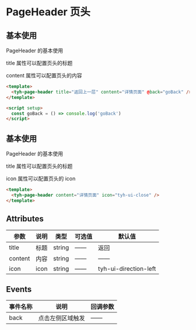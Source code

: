 # PageHeader 页头

## 基本使用

PageHeader 的基本使用

title 属性可以配置页头的标题

content 属性可以配置页头的内容

```html
<template>
  <tyh-page-header title="返回上一层" content="详情页面" @back="goBack" />
</template>

<script setup>
  const goBack = () => console.log('goBack')
</script>
```

## 基本使用

PageHeader 的基本使用

title 属性可以配置页头的标题

icon 属性可以配置页头的 icon

```html
<template>
  <tyh-page-header content="详情页面" icon="tyh-ui-close" />
</template>
```

## Attributes

| 参数    | 说明 | 类型   | 可选值 | 默认值                |
| ------- | ---- | ------ | ------ | --------------------- |
| title   | 标题 | string | ——     | 返回                  |
| content | 内容 | string | ——     | ——                    |
| icon    | icon | string | ——     | tyh-ui-direction-left |

## Events

| 事件名称 | 说明             | 回调参数 |
| -------- | ---------------- | -------- |
| back     | 点击左侧区域触发 | ——       |
